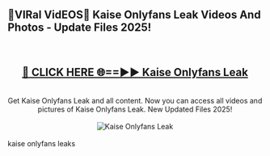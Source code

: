 <h2>🔴VIRal VidEOS🔴 Kaise Onlyfans Leak Videos And Photos - Update Files 2025!</h2>
<br>
<div align="center">
<h2><a href="https://virallinks.top/odZfE0" rel="nofollow">🔴 CLICK HERE 🌐==►► Kaise Onlyfans Leak</a></h2>
<br>
Get Kaise Onlyfans Leak and all content. Now you can access all videos and pictures of Kaise Onlyfans Leak. New Updated Files 2025!
<br>
<br>
<a href="https://virallinks.top/odZfE0" rel="nofollow" data-target="animated-image.originalLink"><img src="https://i.imgur.com/dJHk4Zq.gif)" alt="Kaise Onlyfans Leak" style="max-width: 100%; display: inline-block;" data-target="animated-image.originalImage"></a>
</div>
<br>
kaise onlyfans leaks